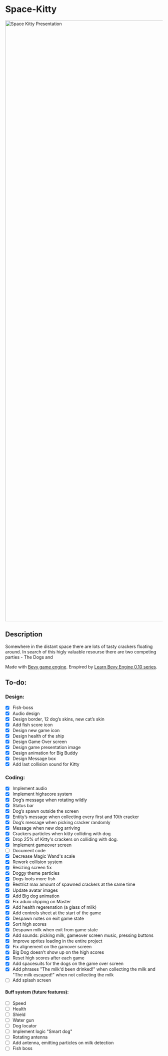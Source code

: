 # Space-Kitty

<img width="1920" alt="Space Kitty Presentation" src="https://github.com/ghashy/Space-Kitty/assets/128966780/b06f223c-996c-4d91-8275-8b30d18124a9">

## Description

Somewhere in the distant space there are lots of tasty crackers floating around. In search of this higly valuable resourse there are two competing parties - The Dogs and 

Made with [Bevy game engine](https://github.com/bevyengine/bevy). Enspired by [Learn Bevy Engine 0.10 series](https://www.youtube.com/playlist?list=PLVnntJRoP85JHGX7rGDu6LaF3fmDDbqyd).

## To-do:

### Design:

- [x] Fish-boss
- [x] Audio design
- [x] Design border, 12 dog’s skins, new cat’s skin
- [x] Add fish score icon
- [x] Design new game icon
- [x] Design health of the ship
- [x] Design Game Over screen
- [x] Design game presentation image
- [x] Design animation for Big Buddy
- [x] Design Message box
- [x] Add last collision sound for Kitty

### Coding:

- [x] Implement audio
- [x] Implement highscore system
- [x] Dog’s message when rotating wildly
- [x] Status bar
- [x] Dog’s spawn outside the screen
- [x] Entity’s message when collecting every first and 10th cracker
- [x] Dog’s message when picking cracker randomly
- [x] Message when new dog arriving
- [x] Crackers particles when kitty colliding with dog
- [x] Drop 25% of Kitty's crackers on colliding with dog.
- [x] Implement gameover screen
- [ ] Document code
- [x] Decrease Magic Wand's scale
- [x] Rework collision system
- [x] Resizing screen fix
- [x] Doggy theme particles
- [x] Dogs loots more fish
- [x] Restrict max amount of spawned crackers at the same time
- [x] Update avatar images
- [x] Add Big dog animation
- [x] Fix aduio clipping on Master
- [x] Add health regerenation (a glass of milk)
- [x] Add controls sheet at the start of the game
- [x] Despawn notes on exit game state
- [x] Sort high scores
- [x] Despawn milk when exit from game state
- [x] Add sounds: picking milk, gameover screen music, pressing buttons
- [x] Improve sprites loading in the entire project
- [x] Fix alignement on the gamover screen
- [x] Big Dog doesn't show up on the high scores
- [x] Reset high scores after each game
- [x] Add spacesuits for the dogs on the game over screen
- [x] Add phrases "The milk'd been drinked!" when collecting the milk and "The milk escaped!" when not collecting the milk
- [ ] Add splash screen

#### Buff system (future features):

- [ ] Speed
- [ ] Health
- [ ] Shield
- [ ] Water gun
- [ ] Dog locator
- [ ] Implement logic "Smart dog"
- [ ] Rotating antenna
- [ ] Add antenna, emitting particles on milk detection
- [ ] Fish boss
